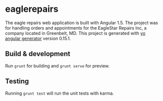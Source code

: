 # eaglerepairs
The eagle repairs web application is built with Angular 1.5. The project was for handling orders and appointments for the EagleStar Repairs Inc, a company located in Greenbelt, MD. 
This project is generated with [yo angular generator](https://github.com/yeoman/generator-angular)
version 0.15.1.

## Build & development

Run `grunt` for building and `grunt serve` for preview.

## Testing

Running `grunt test` will run the unit tests with karma.
